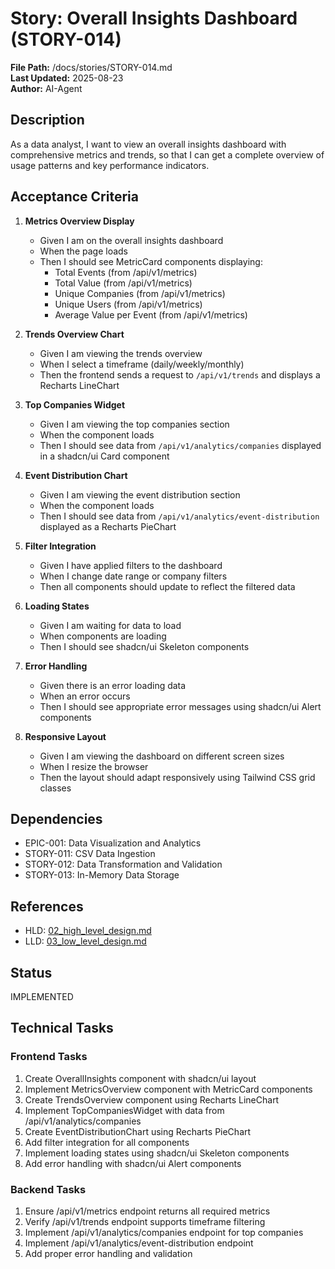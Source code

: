 # Story: Overall Insights Dashboard (STORY-014)

**File Path:** /docs/stories/STORY-014.md  
**Last Updated:** 2025-08-23  
**Author:** AI-Agent  

## Description
As a data analyst, I want to view an overall insights dashboard with comprehensive metrics and trends, so that I can get a complete overview of usage patterns and key performance indicators.

## Acceptance Criteria
1. **Metrics Overview Display**
   - Given I am on the overall insights dashboard
   - When the page loads
   - Then I should see MetricCard components displaying:
     - Total Events (from /api/v1/metrics)
     - Total Value (from /api/v1/metrics)
     - Unique Companies (from /api/v1/metrics)
     - Unique Users (from /api/v1/metrics)
     - Average Value per Event (from /api/v1/metrics)

2. **Trends Overview Chart**
   - Given I am viewing the trends overview
   - When I select a timeframe (daily/weekly/monthly)
   - Then the frontend sends a request to `/api/v1/trends` and displays a Recharts LineChart

3. **Top Companies Widget**
   - Given I am viewing the top companies section
   - When the component loads
   - Then I should see data from `/api/v1/analytics/companies` displayed in a shadcn/ui Card component

4. **Event Distribution Chart**
   - Given I am viewing the event distribution section
   - When the component loads
   - Then I should see data from `/api/v1/analytics/event-distribution` displayed as a Recharts PieChart

5. **Filter Integration**
   - Given I have applied filters to the dashboard
   - When I change date range or company filters
   - Then all components should update to reflect the filtered data

6. **Loading States**
   - Given I am waiting for data to load
   - When components are loading
   - Then I should see shadcn/ui Skeleton components

7. **Error Handling**
   - Given there is an error loading data
   - When an error occurs
   - Then I should see appropriate error messages using shadcn/ui Alert components

8. **Responsive Layout**
   - Given I am viewing the dashboard on different screen sizes
   - When I resize the browser
   - Then the layout should adapt responsively using Tailwind CSS grid classes

## Dependencies
- EPIC-001: Data Visualization and Analytics
- STORY-011: CSV Data Ingestion
- STORY-012: Data Transformation and Validation
- STORY-013: In-Memory Data Storage

## References
- HLD: [02_high_level_design.md](../02_high_level_design.md#module-frontend-application-frontend-001)
- LLD: [03_low_level_design.md](../03_low_level_design.md#component-frontend-react-application-frontend-001)

## Status
IMPLEMENTED

## Technical Tasks

### Frontend Tasks
1. Create OverallInsights component with shadcn/ui layout
2. Implement MetricsOverview component with MetricCard components
3. Create TrendsOverview component using Recharts LineChart
4. Implement TopCompaniesWidget with data from /api/v1/analytics/companies
5. Create EventDistributionChart using Recharts PieChart
6. Add filter integration for all components
7. Implement loading states using shadcn/ui Skeleton components
8. Add error handling with shadcn/ui Alert components

### Backend Tasks
1. Ensure /api/v1/metrics endpoint returns all required metrics
2. Verify /api/v1/trends endpoint supports timeframe filtering
3. Implement /api/v1/analytics/companies endpoint for top companies
4. Implement /api/v1/analytics/event-distribution endpoint
5. Add proper error handling and validation
